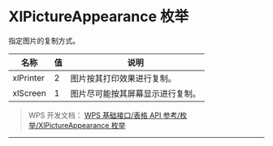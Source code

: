 # XlPictureAppearance 枚举

指定图片的复制方式。

| 名称      | 值  | 说明                             |
|-----------|-----|----------------------------------|
| xlPrinter | 2   | 图片按其打印效果进行复制。       |
| xlScreen  | 1   | 图片尽可能按其屏幕显示进行复制。 |

> WPS 开发文档： [WPS 基础接口/表格 API 参考/枚举/XlPictureAppearance 枚举](https://qn.cache.wpscdn.cn/encs/doc/office_v19/topics/WPS%20%E5%9F%BA%E7%A1%80%E6%8E%A5%E5%8F%A3/%E8%A1%A8%E6%A0%BC%20API%20%E5%8F%82%E8%80%83/%E6%9E%9A%E4%B8%BE/XlPictureAppearance%20%E6%9E%9A%E4%B8%BE.html)

------------------------------------------------------------------------
